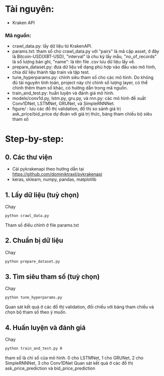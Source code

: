 # Tài nguyên:

+ Kraken API

###  Mã nguồn:
+ crawl_data.py: lấy dữ liệu từ KrakenAPI.
+ params.txt: tham số cho crawl_data.py với "pairs" là mã cặp asset, ở đây là Bitcoin-USD(XBT-USD), "interval" là chu kỳ lấy mẫu, "no_of_records" là số lượng bản ghi, "name": là tên file .csv lưu dữ liệu lấy về.
+ prepare_dataset.py: đưa dữ liệu về dạng phù hợp vào đầu vào mô hình, chia dữ liệu thành tập train và tập test.
+ tune_hyperparams.py: chỉnh siêu tham số cho các mô hình. Do không đủ tài nguyên tính toán, project này chỉ chỉnh số lượng layer, có thể chỉnh thêm tham số khác, có hướng dẫn trong mã nguồn. 
+ train_and_test.py: huấn luyện và đánh giá mô hình.
+ models/conv1d.py, lstm.py, gru.py, và rnn.py: các mô hình đề xuất Conv1DNet, LSTMNet, GRUNet, và SimpleRNNNet.
+ figure/ : lưu các đồ thị validation, đồ thị so sánh giá trị ask_price/bid_price dự đoán với giá trị thức, bảng tham chiếu bộ siêu tham số


# Step-by-step:

## 0. Các thư viện
+ Cài pykrakenapi theo hướng dẫn tại https://github.com/dominiktraxl/pykrakenapi
+ keras, sklearn, numpy, pandas, matplotlib

## 1. Lấy dữ liệu (tuỳ chọn)
Chạy
```sh
python crawl_data.py
```
Tham số điều chỉnh ở file params.txt

## 2. Chuẩn bị dữ liệu
Chạy 

```sh
python prepare_dataset.py
```

## 3. Tìm siêu tham số (tuỳ chọn)
Chạy 

```sh
python tune_hyperparams.py
```
Quan sát kết quả ở các đồ thị validation, đối chiếu với bảng tham chiếu và chọn bộ tham số theo ý muốn.


## 4. Huấn luyện và đánh giá
Chạy 

```sh
python train_and_test.py 0
```
tham số là chỉ số của mô hình. 0 cho LSTMNet, 1 cho GRUNet, 2 cho SimpleRNNNet, 3 cho Conv1DNet
Quan sát kết quả ở các đồ thị ask_price_prediction và bid_price_prediction


